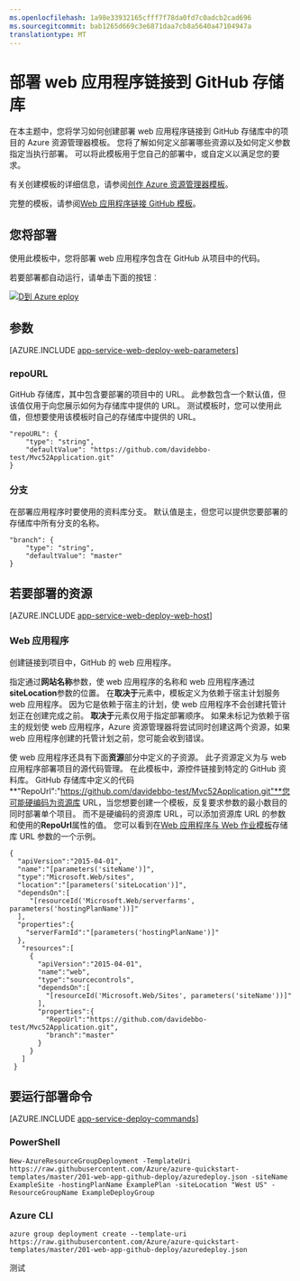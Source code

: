 ```yaml
---
ms.openlocfilehash: 1a98e33932165cfff7f78da0fd7c0adcb2cad696
ms.sourcegitcommit: bab1265d669c3e6871daa7cb8a5640a47104947a
translationtype: MT
---
```

<properties 
    pageTitle="部署 web 应用程序链接到 GitHub 存储库" 
    description="使用 Azure 资源管理器模板来部署 web 应用程序，其中包含从 GitHub 存储库中的项目。" 
    services="app-service\web" 
    documentationCenter="" 
    authors="tfitzmac" 
    manager="wpickett" 
    editor=""/>

<tags 
    ms.service="app-service-web" 
    ms.workload="web" 
    ms.tgt_pltfrm="na" 
    ms.devlang="na" 
    ms.topic="article" 
    ms.date="06/29/2015" 
    ms.author="tomfitz"/>

# 部署 web 应用程序链接到 GitHub 存储库

在本主题中，您将学习如何创建部署 web 应用程序链接到 GitHub 存储库中的项目的 Azure 资源管理器模板。 您将了解如何定义部署哪些资源以及如何定义参数指定当执行部署。 可以将此模板用于您自己的部署中，或自定义以满足您的要求。

有关创建模板的详细信息，请参阅[创作 Azure 资源管理器模板](../resource-group-authoring-templates.md)。

完整的模板，请参阅[Web 应用程序链接 GitHub 模板](https://github.com/Azure/azure-quickstart-templates/blob/master/201-web-app-github-deploy/azuredeploy.json)。

## 您将部署

使用此模板中，您将部署 web 应用程序包含在 GitHub 从项目中的代码。

若要部署都自动运行，请单击下面的按钮︰

[![D到 Azure eploy](http://azuredeploy.net/deploybutton.png)](https://portal.azure.com/#create/Microsoft.Template/uri/https%3A%2F%2Fraw.githubusercontent.com%2FAzure%2Fazure-quickstart-templates%2Fmaster%2F201-web-app-github-deploy%2Fazuredeploy.json)

## 参数

[AZURE.INCLUDE [app-service-web-deploy-web-parameters](../../includes/app-service-web-deploy-web-parameters.md)]

### repoURL

GitHub 存储库，其中包含要部署的项目中的 URL。 此参数包含一个默认值，但该值仅用于向您展示如何为存储库中提供的 URL。 测试模板时，您可以使用此值，但想要使用该模板时自己的存储库中提供的 URL。

    "repoURL": {
        "type": "string",
        "defaultValue": "https://github.com/davidebbo-test/Mvc52Application.git"
    }

### 分支

在部署应用程序时要使用的资料库分支。 默认值是主，但您可以提供您要部署的存储库中所有分支的名称。

    "branch": {
        "type": "string",
        "defaultValue": "master"
    }
    
## 若要部署的资源

[AZURE.INCLUDE [app-service-web-deploy-web-host](../../includes/app-service-web-deploy-web-host.md)]

### Web 应用程序

创建链接到项目中，GitHub 的 web 应用程序。 

指定通过**网站名称**参数，使 web 应用程序的名称和 web 应用程序通过**siteLocation**参数的位置。 在**取决于**元素中，模板定义为依赖于宿主计划服务 web 应用程序。 因为它是依赖于宿主的计划，使 web 应用程序不会创建托管计划正在创建完成之前。 **取决于**元素仅用于指定部署顺序。 如果未标记为依赖于宿主的规划使 web 应用程序，Azure 资源管理器将尝试同时创建这两个资源，如果 web 应用程序创建的托管计划之前，您可能会收到错误。

使 web 应用程序还具有下面**资源**部分中定义的子资源。 此子资源定义为与 web 应用程序部署项目的源代码管理。 在此模板中，源控件链接到特定的 GitHub 资料库。 GitHub 存储库中定义的代码**"RepoUrl":"https://github.com/davidebbo-test/Mvc52Application.git"**您可能硬编码为资源库 URL，当您想要创建一个模板，反复要求参数的最小数目的同时部署单个项目。
而不是硬编码的资源库 URL，可以添加资源库 URL 的参数和使用的**RepoUrl**属性的值。 您可以看到在[Web 应用程序与 Web 作业模板](../app-service-web-deploy-web-app-with-webjobs.md)存储库 URL 参数的一个示例。

    {
      "apiVersion":"2015-04-01",
      "name":"[parameters('siteName')]",
      "type":"Microsoft.Web/sites",
      "location":"[parameters('siteLocation')]",
      "dependsOn":[
         "[resourceId('Microsoft.Web/serverfarms', parameters('hostingPlanName'))]"
      ],
      "properties":{
        "serverFarmId":"[parameters('hostingPlanName')]"
      },
       "resources":[
         {
           "apiVersion":"2015-04-01",
           "name":"web",
           "type":"sourcecontrols",
           "dependsOn":[
             "[resourceId('Microsoft.Web/Sites', parameters('siteName'))]"
           ],
           "properties":{
             "RepoUrl":"https://github.com/davidebbo-test/Mvc52Application.git",
             "branch":"master"
           }
         }
       ]
     }

## 要运行部署命令

[AZURE.INCLUDE [app-service-deploy-commands](../../includes/app-service-deploy-commands.md)]

### PowerShell

    New-AzureResourceGroupDeployment -TemplateUri https://raw.githubusercontent.com/Azure/azure-quickstart-templates/master/201-web-app-github-deploy/azuredeploy.json -siteName ExampleSite -hostingPlanName ExamplePlan -siteLocation "West US" -ResourceGroupName ExampleDeployGroup

### Azure CLI

    azure group deployment create --template-uri https://raw.githubusercontent.com/Azure/azure-quickstart-templates/master/201-web-app-github-deploy/azuredeploy.json


 

测试
